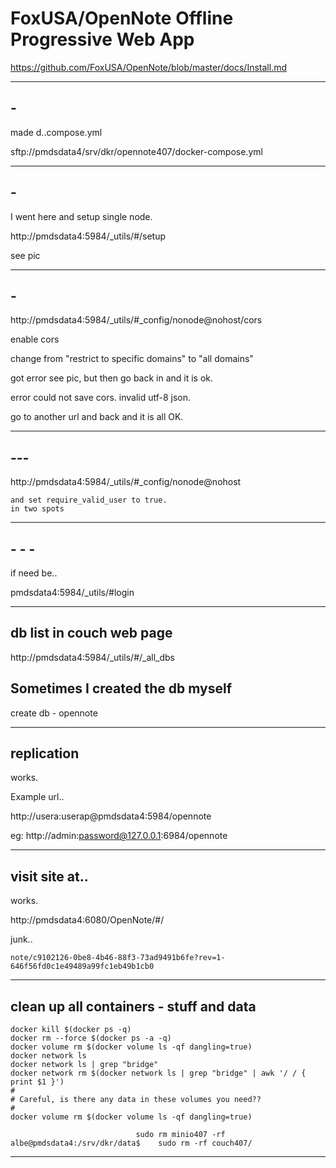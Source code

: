 

# FoxUSA/OpenNote  Offline Progressive Web App



https://github.com/FoxUSA/OpenNote/blob/master/docs/Install.md

_____________


## -

made d..compose.yml

sftp://pmdsdata4/srv/dkr/opennote407/docker-compose.yml


_____________

## -

I went here and setup single node.

http://pmdsdata4:5984/_utils/#/setup

see pic

_____________
## -

http://pmdsdata4:5984/_utils/#_config/nonode@nohost/cors

enable cors

change from "restrict to specific domains" to "all domains"


got error see pic, but then go back in and it is ok.

  error could not save cors. invalid utf-8 json.

go to another url and back and it is all OK.



_____________

## ---


http://pmdsdata4:5984/_utils/#_config/nonode@nohost
  
  ```
  and set require_valid_user to true.
  in two spots
  ```

  
_____________

##  - - -

if need be..

pmdsdata4:5984/_utils/#login


_____________


## db list in couch web page

http://pmdsdata4:5984/_utils/#/_all_dbs


## Sometimes I created the db myself

create db - opennote  


_____________


##  replication

works.

Example url..

http://usera:userap@pmdsdata4:5984/opennote


eg:
http://admin:password@127.0.0.1:6984/opennote

_____________

## visit site at..

works.

http://pmdsdata4:6080/OpenNote/#/

junk..

  ```note/c9102126-0be8-4b46-88f3-73ad9491b6fe?rev=1-646f56fd0c1e49489a99fc1eb49b1cb0```



----------------------------------------------------


## clean up all containers - stuff and data


```
docker kill $(docker ps -q)
docker rm --force $(docker ps -a -q)
docker volume rm $(docker volume ls -qf dangling=true)
docker network ls  
docker network ls | grep "bridge"   
docker network rm $(docker network ls | grep "bridge" | awk '/ / { print $1 }')
#
# Careful, is there any data in these volumes you need??
#
docker volume rm $(docker volume ls -qf dangling=true)
```

                                sudo rm minio407 -rf
    albe@pmdsdata4:/srv/dkr/data$    sudo rm -rf couch407/


----------------------------------------------------
